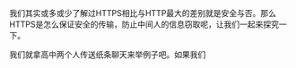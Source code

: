 我们其实或多或少了解过HTTPS相比与HTTP最大的差别就是安全与否。那么HTTPS是怎么保证安全的传输，防止中间人的信息窃取呢，让我们一起来探究一下。

我们就拿高中两个人传送纸条聊天来举例子吧。如果我们